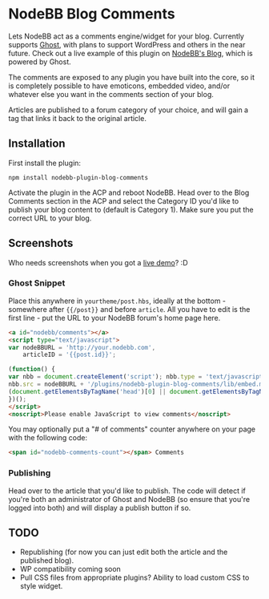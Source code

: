 # NodeBB Blog Comments

Lets NodeBB act as a comments engine/widget for your blog. Currently supports [Ghost](https://ghost.org/), with plans to support WordPress and others in the near future. Check out a live example of this plugin on [NodeBB's Blog](http://blog.nodebb.org), which is powered by Ghost.

The comments are exposed to any plugin you have built into the core, so it is completely possible to have emoticons, embedded video, and/or whatever else you want in the comments section of your blog.

Articles are published to a forum category of your choice, and will gain a tag that links it back to the original article.

## Installation

First install the plugin:

    npm install nodebb-plugin-blog-comments

Activate the plugin in the ACP and reboot NodeBB. Head over to the Blog Comments section in the ACP and select the Category ID you'd like to publish your blog content to (default is Category 1). Make sure you put the correct URL to your blog.

## Screenshots

Who needs screenshots when you got a [live demo](http://blog.nodebb.org)? :D

### Ghost Snippet

Place this anywhere in `yourtheme/post.hbs`, ideally at the bottom - somewhere after `{{/post}}` and before `article`. All you have to edit is the first line - put the URL to your NodeBB forum's home page here.

```html
<a id="nodebb/comments"></a>
<script type="text/javascript">
var nodeBBURL = 'http://your.nodebb.com',
	articleID = '{{post.id}}';

(function() {
var nbb = document.createElement('script'); nbb.type = 'text/javascript'; nbb.async = true;
nbb.src = nodeBBURL + '/plugins/nodebb-plugin-blog-comments/lib/embed.min.js';
(document.getElementsByTagName('head')[0] || document.getElementsByTagName('body')[0]).appendChild(nbb);
})();
</script>
<noscript>Please enable JavaScript to view comments</noscript>
```

You may optionally put a "# of comments" counter anywhere on your page with the following code:

```html
<span id="nodebb-comments-count"></span> Comments
```

### Publishing

Head over to the article that you'd like to publish. The code will detect if you're both an administrator of Ghost and NodeBB (so ensure that you're logged into both) and will display a publish button if so.

## TODO

* Republishing (for now you can just edit both the article and the published blog).
* WP compatibility coming soon
* Pull CSS files from appropriate plugins? Ability to load custom CSS to style widget.